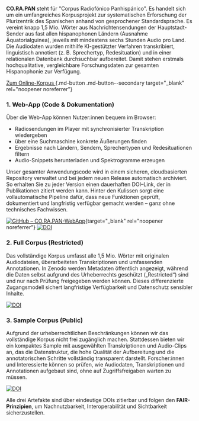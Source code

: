 **CO.RA.PAN** steht für "Corpus Radiofónico Panhispánico". Es handelt sich um ein umfangreiches Korpusprojekt zur systematischen Erforschung der Plurizentrik des Spanischen anhand von gesprochener Standardsprache. Es vereint knapp 1,5 Mio. Wörter aus Nachrichtensendungen der Hauptstadt-Sender aus fast allen hispanophonen Ländern (Ausnahme Äquatorialguinea), jeweils mit mindestens sechs Stunden Audio pro Land. Die Audiodaten wurden mithilfe KI-gestützter Verfahren transkribiert, linguistisch annotiert (z. B. Sprechertyp, Redesituation) und in einer relationalen Datenbank durchsuchbar aufbereitet. Damit stehen erstmals hochqualitative, vergleichbare Forschungsdaten zur gesamten Hispanophonie zur Verfügung.

[Zum Online-Korpus <i class="fa-solid fa-up-right-from-square"></i>](https://corapan.online.uni-marburg.de){.md-button .md-button--secondary target="_blank" rel="noopener noreferrer"}

### 1. Web-App (Code & Dokumentation)

Über die Web-App können Nutzer:innen bequem im Browser:

- Radiosendungen im Player mit synchronisierter Transkription wiedergeben
- über eine Suchmaschine konkrete Äußerungen finden
- Ergebnisse nach Ländern, Sendern, Sprechertypen und Redesituationen filtern
- Audio-Snippets herunterladen und Spektrogramme erzeugen
 
Unser gesamter Anwendungs­code wird in einem sicheren, cloud­basierten Repository verwaltet und bei jedem neuen Release automatisch archiviert. So erhalten Sie zu jeder Version einen dauerhaften DOI–Link, der in Publikationen zitiert werden kann. Hinter den Kulissen sorgt eine vollautomatische Pipeline dafür, dass neue Funktionen geprüft, dokumentiert und langfristig verfügbar gemacht werden – ganz ohne technisches Fachwissen.

[![GitHub – CO.RA.PAN-WebApp](https://img.shields.io/badge/GitHub-CO.RA.PAN--WebApp-181717?logo=github)](https://github.com/USERNAME/CO.RA.PAN-WebApp){target="_blank" rel="noopener noreferrer"}
[![DOI](https://zenodo.org/badge/DOI/10.5281/zenodo.15359652.svg)](https://doi.org/10.5281/zenodo.15359652)  

### 2. Full Corpus (Restricted)  
Das vollständige Korpus umfasst alle 1,5 Mio. Wörter mit originalen Audiodateien, überarbeiteten Transkriptionen und umfassenden Annotationen. In Zenodo werden Metadaten öffentlich angezeigt, während die Daten selbst aufgrund des Urheberrechts geschützt („Restricted“) sind und nur nach Prüfung freigegeben werden können. Dieses differenzierte Zugangsmodell sichert langfristige Verfügbarkeit und Datenschutz sensibler Inhalte.

[![DOI](https://zenodo.org/badge/DOI/10.5281/zenodo.15360942.svg)](https://doi.org/10.5281/zenodo.15360942)

### 3. Sample Corpus (Public)  
Aufgrund der urheberrechtlichen Beschränkungen können wir das vollständige Korpus nicht frei zugänglich machen. Stattdessen bieten wir ein kompaktes Sample mit ausgewählten Transkriptionen und Audio-Clips an, das die Datenstruktur, die hohe Qualität der Aufbereitung und die annotatorischen Schritte vollständig transparent darstellt. Forscher:innen und Interessierte können so prüfen, wie Audiodaten, Transkriptionen und Annotationen aufgebaut sind, ohne auf Zugriffsfreigaben warten zu müssen.  

[![DOI](https://zenodo.org/badge/DOI/10.5281/zenodo.ZZZZZZZZ.svg)](https://doi.org/10.5281/zenodo.ZZZZZZZZ)  


Alle drei Artefakte sind über eindeutige DOIs zitierbar und folgen den **FAIR-Prinzipien**, um Nachnutzbarkeit, Interoperabilität und Sichtbarkeit sicherzustellen.  
